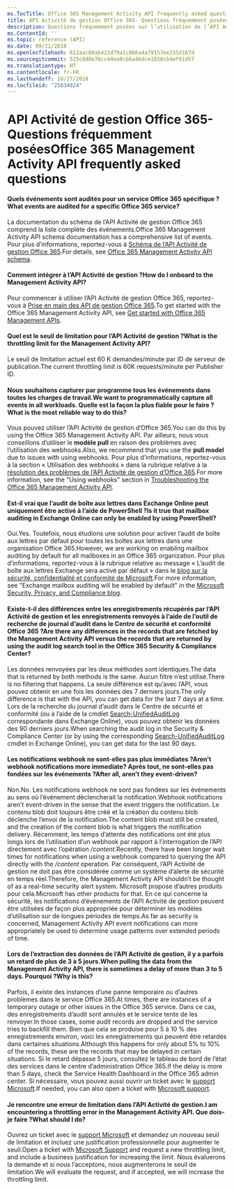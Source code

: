 ```yaml
---
ms.TocTitle: Office 365 Management Activity API frequently asked questions
title: API Activité de gestion Office 365- Questions fréquemment posées
description: Questions fréquemment posées sur l’utilisation de l’API Activité de gestion Office 365
ms.ContentId: ''
ms.topic: reference (API)
ms.date: 09/21/2018
ms.openlocfilehash: 612aac60ab421d79a1c866a4a79157ee255d167d
ms.sourcegitcommit: 525c0d0e78cc44ea8cb6a4bdce1858cb4ef91d57
ms.translationtype: HT
ms.contentlocale: fr-FR
ms.lasthandoff: 10/27/2018
ms.locfileid: "25834824"
---
```

# <a name="office-365-management-activity-api-frequently-asked-questions"></a><span data-ttu-id="1ed1e-103">API Activité de gestion Office 365- Questions fréquemment posées</span><span class="sxs-lookup"><span data-stu-id="1ed1e-103">Office 365 Management Activity API frequently asked questions</span></span>

#### <a name="what-events-are-audited-for-a-specific-office-365-service"></a><span data-ttu-id="1ed1e-104">Quels événements sont audités pour un service Office 365 spécifique ?</span><span class="sxs-lookup"><span data-stu-id="1ed1e-104">What events are audited for a specific Office 365 service?</span></span>

<span data-ttu-id="1ed1e-105">La documentation du schéma de l’API Activité de gestion Office 365 comprend la liste complète des événements.</span><span class="sxs-lookup"><span data-stu-id="1ed1e-105">Office 365 Management Activity API schema documentation has a comprehensive list of events.</span></span> <span data-ttu-id="1ed1e-106">Pour plus d’informations, reportez-vous à [Schéma de l’API Activité de gestion Office 365](office-365-management-activity-api-schema.md).</span><span class="sxs-lookup"><span data-stu-id="1ed1e-106">For details, see [Office 365 Management Activity API schema](office-365-management-activity-api-schema.md).</span></span>

#### <a name="how-do-i-onboard-to-the-management-activity-api"></a><span data-ttu-id="1ed1e-107">Comment intégrer à l’API Activité de gestion ?</span><span class="sxs-lookup"><span data-stu-id="1ed1e-107">How do I onboard to the Management Activity API?</span></span>

<span data-ttu-id="1ed1e-108">Pour commencer à utiliser l’API Activité de gestion Office 365, reportez-vous à [Prise en main des API de gestion Office 365](get-started-with-office-365-management-apis.md).</span><span class="sxs-lookup"><span data-stu-id="1ed1e-108">To get started with the Office 365 Management Activity API, see [Get started with Office 365 Management APIs](get-started-with-office-365-management-apis.md).</span></span>
 
#### <a name="what-is-the-throttling-limit-for-the--management-activity-api"></a><span data-ttu-id="1ed1e-109">Quel est le seuil de limitation pour l’API Activité de gestion ?</span><span class="sxs-lookup"><span data-stu-id="1ed1e-109">What is the throttling limit for the  Management Activity API?</span></span>

<span data-ttu-id="1ed1e-110">Le seuil de limitation actuel est 60 K demandes/minute par ID de serveur de publication.</span><span class="sxs-lookup"><span data-stu-id="1ed1e-110">The current throttling limit is 60K requests/minute per Publisher ID.</span></span> 

#### <a name="we-want-to-programmatically-capture-all-events-in-all-workloads-what-is-the-most-reliable-way-to-do-this"></a><span data-ttu-id="1ed1e-111">Nous souhaitons capturer par programme tous les événements dans toutes les charges de travail.</span><span class="sxs-lookup"><span data-stu-id="1ed1e-111">We want to programmatically capture all events in all workloads.</span></span> <span data-ttu-id="1ed1e-112">Quelle est la façon la plus fiable pour le faire ?</span><span class="sxs-lookup"><span data-stu-id="1ed1e-112">What is the most reliable way to do this?</span></span>

<span data-ttu-id="1ed1e-113">Vous pouvez utiliser l’API Activité de gestion d’Office 365.</span><span class="sxs-lookup"><span data-stu-id="1ed1e-113">You can do this by using the Office 365 Management Activity API.</span></span> <span data-ttu-id="1ed1e-114">Par ailleurs, nous vous conseillons d’utiliser le **modèle pull** en raison des problèmes avec l’utilisation des webhooks.</span><span class="sxs-lookup"><span data-stu-id="1ed1e-114">Also, we recommend that you use the **pull model** due to issues with using webhooks.</span></span> <span data-ttu-id="1ed1e-115">Pour plus d’informations, reportez-vous à la section « Utilisation des webhooks » dans la rubrique relative à la [résolution des problèmes de l’API Activité de gestion d’Office 365](troubleshooting-the-office-365-management-activity-api.md#using-webhooks).</span><span class="sxs-lookup"><span data-stu-id="1ed1e-115">For more information, see the "Using webhooks" section in [Troubleshooting the Office 365 Management Activity API](troubleshooting-the-office-365-management-activity-api.md#using-webhooks).</span></span>

#### <a name="is-it-true-that-mailbox-auditing-in-exchange-online-can-only-be-enabled-by-using-powershell"></a><span data-ttu-id="1ed1e-116">Est-il vrai que l’audit de boîte aux lettres dans Exchange Online peut uniquement être activé à l’aide de PowerShell ?</span><span class="sxs-lookup"><span data-stu-id="1ed1e-116">Is it true that mailbox auditing in Exchange Online can only be enabled by using PowerShell?</span></span>

<span data-ttu-id="1ed1e-117">Oui.</span><span class="sxs-lookup"><span data-stu-id="1ed1e-117">Yes.</span></span> <span data-ttu-id="1ed1e-118">Toutefois, nous étudions une solution pour activer l’audit de boîte aux lettres par défaut pour toutes les boîtes aux lettres dans une organisation Office 365.</span><span class="sxs-lookup"><span data-stu-id="1ed1e-118">However, we are working on enabling mailbox auditing by default for all mailboxes in an Office 365 organization.</span></span> <span data-ttu-id="1ed1e-119">Pour plus d’informations, reportez-vous à la rubrique relative au message « L’audit de boîte aux lettres Exchange sera activé par défaut » dans le [blog sur la sécurité, confidentialité et conformité de Microsoft](https://techcommunity.microsoft.com/t5/Security-Privacy-and-Compliance/Exchange-Mailbox-Auditing-will-be-enabled-by-default/ba-p/215171).</span><span class="sxs-lookup"><span data-stu-id="1ed1e-119">For more information, see "Exchange mailbox auditing will be enabled by default" in the [Microsoft Security, Privacy, and Compliance blog](https://techcommunity.microsoft.com/t5/Security-Privacy-and-Compliance/Exchange-Mailbox-Auditing-will-be-enabled-by-default/ba-p/215171).</span></span>

#### <a name="are-there-any-differences-in-the-records-that-are-fetched-by-the-management-activity-api-versus-the-records-that-are-returned-by-using-the-audit-log-search-tool-in-the-office-365-security--compliance-center"></a><span data-ttu-id="1ed1e-120">Existe-t-il des différences entre les enregistrements récupérés par l’API Activité de gestion et les enregistrements renvoyés à l’aide de l’outil de recherche de journal d’audit dans le Centre de sécurité et conformité Office 365 ?</span><span class="sxs-lookup"><span data-stu-id="1ed1e-120">Are there any differences in the records that are fetched by the Management Activity API versus the records that are returned by using the audit log search tool in the Office 365 Security & Compliance Center?</span></span>

<span data-ttu-id="1ed1e-121">Les données renvoyées par les deux méthodes sont identiques.</span><span class="sxs-lookup"><span data-stu-id="1ed1e-121">The data that is returned by both methods is the same.</span></span> <span data-ttu-id="1ed1e-122">Aucun filtre n’est utilisé.</span><span class="sxs-lookup"><span data-stu-id="1ed1e-122">There is no filtering that happens.</span></span> <span data-ttu-id="1ed1e-123">La seule différence est qu’avec l’API, vous pouvez obtenir en une fois les données des 7 derniers jours.</span><span class="sxs-lookup"><span data-stu-id="1ed1e-123">The only difference is that with the API, you can get data for the last 7 days at a time.</span></span> <span data-ttu-id="1ed1e-124">Lors de la recherche du journal d’audit dans le Centre de sécurité et conformité (ou à l’aide de la cmdlet [Search-UnifiedAuditLog](https://docs.microsoft.com/powershell/module/exchange/policy-and-compliance-audit/search-unifiedauditlog) correspondante dans Exchange Online), vous pouvez obtenir les données des 90 derniers jours.</span><span class="sxs-lookup"><span data-stu-id="1ed1e-124">When searching the audit log in the Security & Compliance Center (or by using the corresponding [Search-UnifiedAuditLog](https://docs.microsoft.com/powershell/module/exchange/policy-and-compliance-audit/search-unifiedauditlog) cmdlet in Exchange Online), you can get data for the last 90 days.</span></span> 
 
#### <a name="arent-webhook-notifications-more-immediate-after-all-arent-they-event-driven"></a><span data-ttu-id="1ed1e-125">Les notifications webhook ne sont-elles pas plus immédiates ?</span><span class="sxs-lookup"><span data-stu-id="1ed1e-125">Aren’t webhook notifications more immediate?</span></span> <span data-ttu-id="1ed1e-126">Après tout, ne sont-elles pas fondées sur les événements ?</span><span class="sxs-lookup"><span data-stu-id="1ed1e-126">After all, aren’t they event-driven?</span></span>

<span data-ttu-id="1ed1e-127">Non.</span><span class="sxs-lookup"><span data-stu-id="1ed1e-127">No.</span></span> <span data-ttu-id="1ed1e-128">Les notifications webhook ne sont pas fondées sur les événements au sens où l’événement déclencherait la notification.</span><span class="sxs-lookup"><span data-stu-id="1ed1e-128">Webhook notifications aren't event-driven in the sense that the event triggers the notification.</span></span> <span data-ttu-id="1ed1e-129">Le contenu blob doit toujours être créé et la création du contenu blob déclenche l’envoi de la notification.</span><span class="sxs-lookup"><span data-stu-id="1ed1e-129">The content blob must still be created, and the creation of the content blob is what triggers the notification delivery.</span></span> <span data-ttu-id="1ed1e-130">Récemment, les temps d’attente des notifications ont été plus longs lors de l’utilisation d’un webhook par rapport à l’interrogation de l’API directement avec l’opération */content*.</span><span class="sxs-lookup"><span data-stu-id="1ed1e-130">Recently, there have been longer wait times for notifications when using a webhook compared to querying the API directly with the */content* operation.</span></span> <span data-ttu-id="1ed1e-131">Par conséquent, l’API Activité de gestion ne doit pas être considérée comme un système d’alerte de sécurité en temps réel.</span><span class="sxs-lookup"><span data-stu-id="1ed1e-131">Therefore, the Management Activity API shouldn’t be thought of as a real-time security alert system.</span></span> <span data-ttu-id="1ed1e-132">Microsoft propose d’autres produits pour cela.</span><span class="sxs-lookup"><span data-stu-id="1ed1e-132">Microsoft has other products for that.</span></span> <span data-ttu-id="1ed1e-133">En ce qui concerne la sécurité, les notifications d’événements de l’API Activité de gestion peuvent être utilisées de façon plus appropriée pour déterminer les modèles d’utilisation sur de longues périodes de temps.</span><span class="sxs-lookup"><span data-stu-id="1ed1e-133">As far as security is concerned, Management Activity API event notifications can more appropriately be used to determine usage patterns over extended periods of time.</span></span>

#### <a name="when-pulling-the-data-from-the-management-activity-api-there-is-sometimes-a-delay-of-more-than-3-to-5-days-why-is-this"></a><span data-ttu-id="1ed1e-134">Lors de l’extraction des données de l’API Activité de gestion, il y a parfois un retard de plus de 3 à 5 jours.</span><span class="sxs-lookup"><span data-stu-id="1ed1e-134">When pulling the data from the Management Activity API, there is sometimes a delay of more than 3 to 5 days.</span></span> <span data-ttu-id="1ed1e-135">Pourquoi ?</span><span class="sxs-lookup"><span data-stu-id="1ed1e-135">Why is this?</span></span>

<span data-ttu-id="1ed1e-136">Parfois, il existe des instances d’une panne temporaire ou d’autres problèmes dans le service Office 365.</span><span class="sxs-lookup"><span data-stu-id="1ed1e-136">At times, there are instances of a temporary outage or other issues in the Office 365 service.</span></span> <span data-ttu-id="1ed1e-137">Dans ce cas, des enregistrements d’audit sont annulés et le service tente de les renvoyer.</span><span class="sxs-lookup"><span data-stu-id="1ed1e-137">In those cases, some audit records are dropped and the service tries to backfill them.</span></span> <span data-ttu-id="1ed1e-138">Bien que cela se produise pour 5 à 10 % des enregistrements environ, voici les enregistrements qui peuvent être retardés dans certaines situations.</span><span class="sxs-lookup"><span data-stu-id="1ed1e-138">Although this happens for only about 5% to 10% of the records, these are the records that may be delayed in certain situations.</span></span> <span data-ttu-id="1ed1e-139">Si le retard dépasse 5 jours, consultez le tableau de bord de l’état des services dans le centre d’administration Office 365.</span><span class="sxs-lookup"><span data-stu-id="1ed1e-139">If the delay is more than 5 days, check the Service Health Dashboard in the Office 365 admin center.</span></span> <span data-ttu-id="1ed1e-140">Si nécessaire, vous pouvez aussi ouvrir un ticket avec le [support Microsoft](https://support.office.com/article/contact-support-for-business-products-admin-help-32a17ca7-6fa0-4870-8a8d-e25ba4ccfd4b#ID0EAADAAA=online).</span><span class="sxs-lookup"><span data-stu-id="1ed1e-140">If needed, you can also open a ticket with [Microsoft support](https://support.office.com/article/contact-support-for-business-products-admin-help-32a17ca7-6fa0-4870-8a8d-e25ba4ccfd4b#ID0EAADAAA=online).</span></span>

#### <a name="i-am-encountering-a-throttling-error-in-the-management-activity-api-what-should-i-do"></a><span data-ttu-id="1ed1e-141">Je rencontre une erreur de limitation dans l’API Activité de gestion.</span><span class="sxs-lookup"><span data-stu-id="1ed1e-141">I am encountering a throttling error in the Management Activity API.</span></span> <span data-ttu-id="1ed1e-142">Que dois-je faire ?</span><span class="sxs-lookup"><span data-stu-id="1ed1e-142">What should I do?</span></span>

<span data-ttu-id="1ed1e-143">Ouvrez un ticket avec le [support Microsoft](https://support.office.com/article/contact-support-for-business-products-admin-help-32a17ca7-6fa0-4870-8a8d-e25ba4ccfd4b#ID0EAADAAA=online) et demandez un nouveau seuil de limitation et incluez une justification professionnelle pour augmenter le seuil.</span><span class="sxs-lookup"><span data-stu-id="1ed1e-143">Open a ticket with [Microsoft Support](https://support.office.com/article/contact-support-for-business-products-admin-help-32a17ca7-6fa0-4870-8a8d-e25ba4ccfd4b#ID0EAADAAA=online) and request a new throttling limit, and include a business justification for increasing the limit.</span></span> <span data-ttu-id="1ed1e-144">Nous évaluerons la demande et si nous l’acceptons, nous augmenterons le seuil de limitation.</span><span class="sxs-lookup"><span data-stu-id="1ed1e-144">We will evaluate the request, and if accepted, we will increase the throttling limit.</span></span>
